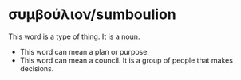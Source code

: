 # συμβούλιον/sumboulion
This word is a type of thing. It is a noun.

* This word can mean a plan or purpose.
* This word can mean a council. It is a group of people that makes decisions.
